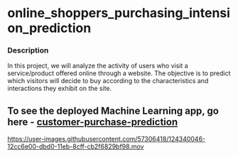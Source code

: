 # online_shoppers_purchasing_intension_prediction

### Description

In this project, we will analyze the activity of users who visit a service/product offered online through a website. 
The objective is to predict which visitors will decide to buy according to the characteristics and interactions they exhibit on the site.

## To see the deployed Machine Learning app, go here - [customer-purchase-prediction](https://customer-purchase-prediction.herokuapp.com/)





https://user-images.githubusercontent.com/57306418/124340046-12cc6e00-dbd0-11eb-8cff-cb2f6829bf98.mov





